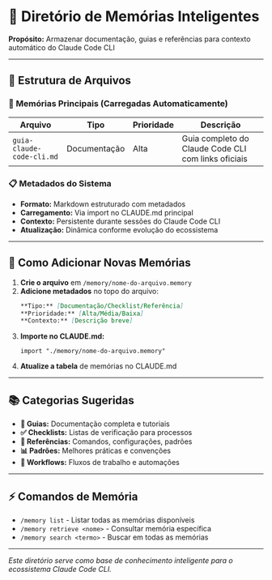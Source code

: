 # 🧠 Diretório de Memórias Inteligentes

**Propósito:** Armazenar documentação, guias e referências para contexto automático do Claude Code CLI

---

## 📁 Estrutura de Arquivos

### 🎯 Memórias Principais (Carregadas Automaticamente)

| Arquivo | Tipo | Prioridade | Descrição |
|---------|------|------------|-----------|
| `guia-claude-code-cli.md` | Documentação | Alta | Guia completo do Claude Code CLI com links oficiais |

### 📋 Metadados do Sistema

- **Formato:** Markdown estruturado com metadados
- **Carregamento:** Via import no CLAUDE.md principal
- **Contexto:** Persistente durante sessões do Claude Code CLI
- **Atualização:** Dinâmica conforme evolução do ecossistema

---

## 🚀 Como Adicionar Novas Memórias

1. **Crie o arquivo** em `/memory/nome-do-arquivo.memory`
2. **Adicione metadados** no topo do arquivo:
   ```markdown
   **Tipo:** [Documentação/Checklist/Referência]
   **Prioridade:** [Alta/Média/Baixa]
   **Contexto:** [Descrição breve]
   ```
3. **Importe no CLAUDE.md:**
   ```memory
   import "./memory/nome-do-arquivo.memory"
   ```
4. **Atualize a tabela** de memórias no CLAUDE.md

---

## 📚 Categorias Sugeridas

- **🎯 Guias:** Documentação completa e tutoriais
- **✅ Checklists:** Listas de verificação para processos
- **🔧 Referências:** Comandos, configurações, padrões
- **📊 Padrões:** Melhores práticas e convenções
- **🔄 Workflows:** Fluxos de trabalho e automações

---

## ⚡ Comandos de Memória

- `/memory list` - Listar todas as memórias disponíveis
- `/memory retrieve <nome>` - Consultar memória específica
- `/memory search <termo>` - Buscar em todas as memórias

---

*Este diretório serve como base de conhecimento inteligente para o ecossistema Claude Code CLI.*